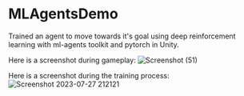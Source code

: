 # MLAgentsDemo
Trained an agent to move towards it's goal using deep reinforcement learning with ml-agents toolkit and pytorch in Unity.

Here is a screenshot during gameplay:
![Screenshot (51)](https://github.com/AshwinSaji10/MLAgentsDemo/assets/118591685/cf466184-c805-49ab-b0db-823941a2ce65)

Here is a screenshot during the training process:
![Screenshot 2023-07-27 212121](https://github.com/AshwinSaji10/MLAgentsDemo/assets/118591685/18056bde-69ca-4060-89bf-69f2eafbdf6e)


